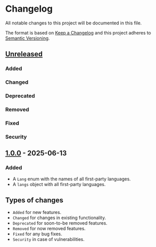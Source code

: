 # Changelog

All notable changes to this project will be documented in this file.

The format is based on [Keep a Changelog](https://keepachangelog.com) and this project adheres to [Semantic Versioning](https://semver.org).

## [Unreleased]

### Added

### Changed

### Deprecated

### Removed

### Fixed

### Security

## [1.0.0] - 2025-06-13

### Added

- A `Lang` enum with the names of all first-party languages.
- A `langs` object with all first-party languages.

## Types of changes

- `Added` for new features.
- `Changed` for changes in existing functionality.
- `Deprecated` for soon-to-be removed features.
- `Removed` for now removed features.
- `Fixed` for any bug fixes.
- `Security` in case of vulnerabilities.

[Unreleased]: https://github.com/coderabbitai/ast-grep-langs/compare/v1.0.0...HEAD
[1.0.0]: https://github.com/coderabbitai/ast-grep-langs/releases/tag/v1.0.0
